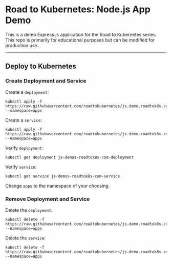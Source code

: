 # Road to Kubernetes: Node.js App Demo

This is a demo Express.js application for the Road to Kubernetes series. This repo is primarily for educational purposes but can be modified for production use.


----

## Deploy to Kubernetes

### Create Deployment and Service
Create a `deployment`:
```
kubectl apply -f https://raw.githubusercontent.com/roadtokubernetes/js.demo.roadtok8s.com/main/k8s/deployment.yaml --namespace=apps
```

Create a `service`:
```
kubectl apply -f https://raw.githubusercontent.com/roadtokubernetes/js.demo.roadtok8s.com/main/k8s/service.yaml --namespace=apps
```


Verify `deployment`:

```
kubectl get deployment js-demos-roadtok8s-com-deployment
```

Verify `service`:

```
kubectl get service js-demos-roadtok8s-com-service
```

Change `apps` to the namespace of your choosing. 



### Remove Deployment and Service
Delete the `deployment`:
```
kubectl delete -f https://raw.githubusercontent.com/roadtokubernetes/js.demo.roadtok8s.com/main/k8s/deployment.yaml --namespace=apps
```

Delete the `service`:
```
kubectl delete -f https://raw.githubusercontent.com/roadtokubernetes/js.demo.roadtok8s.com/main/k8s/service.yaml --namespace=apps
```

